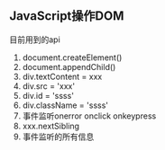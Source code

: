 ## JavaScript操作DOM

目前用到的api

1. document.createElement()
2. document.appendChild()
3. div.textContent = xxx
4. div.src = 'xxx'
5. div.id = 'ssss'
6. div.className = 'ssss'
7. 事件监听onerror onclick  onkeypress
8. xxx.nextSibling
9. 事件监听的所有信息



